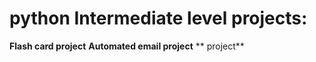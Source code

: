 # python Intermediate level projects:
**Flash card project**
**Automated email project**
** project**
